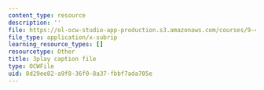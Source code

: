 ```yaml
---
content_type: resource
description: ''
file: https://ol-ocw-studio-app-production.s3.amazonaws.com/courses/9-40-introduction-to-neural-computation-spring-2018/8d29ee82a9f836f08a37fbbf7ada705e_N-49t1j-XWY.srt
file_type: application/x-subrip
learning_resource_types: []
resourcetype: Other
title: 3play caption file
type: OCWFile
uid: 8d29ee82-a9f8-36f0-8a37-fbbf7ada705e
---
```

